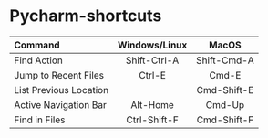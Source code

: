 # Pycharm-shortcuts

| Command                  | Windows/Linux | MacOS         |
| :---                     |    :----:     |    :----:     |
| Find Action              | Shift-Ctrl-A  | Shift-Cmd-A   |
| Jump to Recent Files     | Ctrl-E        | Cmd-E         |
| List Previous Location   |               | Cmd-Shift-E   |
| Active Navigation Bar    | Alt-Home      | Cmd-Up        |
| Find in Files            | Ctrl-Shift-F  | Cmd-Shift-F   |
